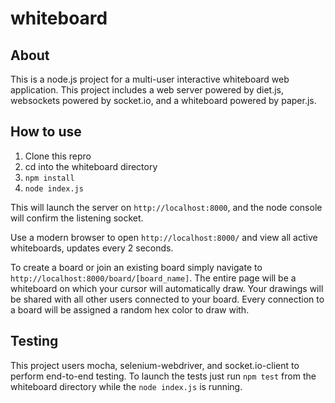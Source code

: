 # whiteboard

## About

This is a node.js project for a multi-user interactive whiteboard web application.  This project includes a web server powered by diet.js, websockets powered by socket.io, and a whiteboard powered by paper.js.

## How to use

1. Clone this repro
2. cd into the whiteboard directory
3. `npm install`
4. `node index.js`

This will launch the server on `http://localhost:8000`, and the node console will confirm the listening socket.

Use a modern browser to open `http://localhost:8000/` and view all active whiteboards, updates every 2 seconds.

To create a board or join an existing board simply navigate to `http://localhost:8000/board/[board_name]`.  The entire page will be a whiteboard on which your cursor will automatically draw.  Your drawings will be shared with all other users connected to your board.  Every connection to a board will be assigned a random hex color to draw with.

## Testing

This project users mocha, selenium-webdriver, and socket.io-client to perform end-to-end testing.  To launch the tests just run `npm test` from the whiteboard directory while the `node index.js` is running.